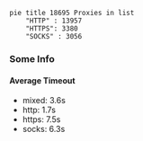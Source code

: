 
```mermaid
pie title 18695 Proxies in list
    "HTTP" : 13957
    "HTTPS": 3380
    "SOCKS" : 3056
```

### Some Info
#### Average Timeout

- mixed: 3.6s
- http: 1.7s
- https: 7.5s
- socks: 6.3s